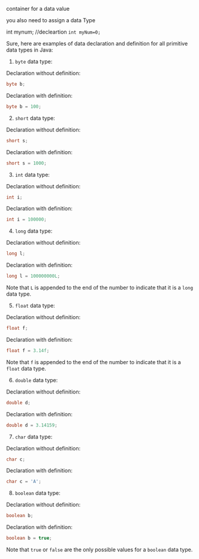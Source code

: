 container for a data value

you also need to assign a data Type

int mynum; //decleartion
`int myNum=0;`

Sure, here are examples of data declaration and definition for all primitive data types in Java:

1. `byte` data type:

Declaration without definition:

```java
byte b;
```

Declaration with definition:

```java
byte b = 100;
```

2. `short` data type:

Declaration without definition:

```java
short s;
```

Declaration with definition:

```java
short s = 1000;
```

3. `int` data type:

Declaration without definition:

```java
int i;
```

Declaration with definition:

```java
int i = 100000;
```

4. `long` data type:

Declaration without definition:

```java
long l;
```

Declaration with definition:

```java
long l = 100000000L;
```

Note that `L` is appended to the end of the number to indicate that it is a `long` data type.

5. `float` data type:

Declaration without definition:

```java
float f;
```

Declaration with definition:

```java
float f = 3.14f;
```

Note that `f` is appended to the end of the number to indicate that it is a `float` data type.

6. `double` data type:

Declaration without definition:

```java
double d;
```

Declaration with definition:

```java
double d = 3.14159;
```

7. `char` data type:

Declaration without definition:

```java
char c;
```

Declaration with definition:

```java
char c = 'A';
```

8. `boolean` data type:

Declaration without definition:

```java
boolean b;
```

Declaration with definition:

```java
boolean b = true;
```

Note that `true` or `false` are the only possible values for a `boolean` data type.